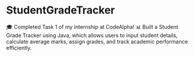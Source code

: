# StudentGradeTracker
🎓 Completed Task 1 of my internship at CodeAlpha! 📊 Built a Student Grade Tracker using Java, which allows users to input student details, calculate average marks, assign grades, and track academic performance efficiently.
